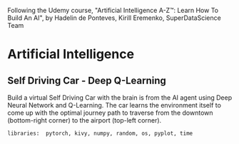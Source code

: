 Following the Udemy course, "Artificial Intelligence A-Z™: Learn How To Build An AI", by Hadelin de Ponteves, Kirill Eremenko, SuperDataScience Team

# Artificial Intelligence
## Self Driving Car - Deep Q-Learning
Build a virtual Self Driving Car with the brain is from the AI agent using Deep Neural Network and Q-Learning. The car learns the environment itself to come up with the optimal journey path to traverse from the downtown (bottom-right corner) to the airport (top-left corner).

    libraries:  pytorch, kivy, numpy, random, os, pyplot, time
